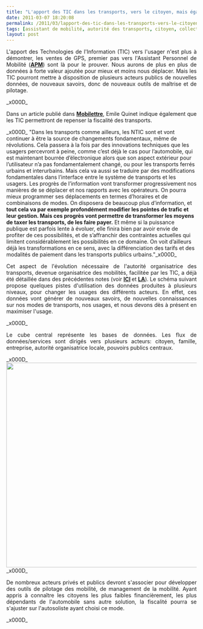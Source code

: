 ```yaml
---
title: "L'apport des TIC dans les transports, vers le citoyen, mais également vers l'autorité"
date: 2011-03-07 18:20:08
permalink: /2011/03/lapport-des-tic-dans-les-transports-vers-le-citoyen-mais-egalement-vers-lautorite.html
tags: [assistant de mobilité, autorité des transports, citoyen, collectivité, connectivité, données réelles, Efficacité énergétique, Infrastructure, internet, management de la mobilité, partage de données, partage de la voirie, Pay as You Move]
layout: post
---
```


<p style="text-align: justify;">L'apport des Technologies de l'Information (TIC) vers l'usager n'est plus à démontrer, les ventes de GPS, premier pas vers l'Assistant Personnel de Mobilité (<a href="https://gabrielplassat.github.io/transportsdufutur/2011/03/gps-assistant-personnel-de-mobilite-et-neurophysiologie.html" target="_self" rel="noopener noreferrer"><strong>APM</strong></a>) sont là pour le prouver. Nous aurons de plus en plus de données à forte valeur ajoutée pour mieux et moins nous déplacer. Mais les TIC pourront mettre à disposition de plusieurs acteurs publics de nouvelles données, de nouveaux savoirs, donc de nouveaux outils de maîtrise et de pilotage.</p>_x000D_
<p style="text-align: justify;">Dans un article publié dans <a href="http://www.mobilettre.com/comment-moderniser-la-fiscalite-des-transports/" target="_blank" rel="noopener noreferrer"><strong>Mobilettre</strong></a>, Emile Quinet indique également que les TIC permettront de repenser la fiscalité des transports.</p>_x000D_
<!--more--> "Dans les transports comme ailleurs, les NTIC sont et vont continuer à être la source de changements fondamentaux, même de révolutions. Cela passera à la fois par des innovations techniques que les usagers percevront à peine, comme c’est déjà le cas pour l’automobile, qui est maintenant bourrée d’électronique alors que son aspect extérieur pour l’utilisateur n’a pas fondamentalement changé, ou pour les transports ferrés urbains et interurbains. Mais cela va aussi se traduire par des modifications fondamentales dans l’interface entre le système de transports et les usagers. Les progrès de l’information vont transformer progressivement nos manières de se déplacer et nos rapports avec les opérateurs. On pourra mieux programmer ses déplacements en termes d’horaires et de combinaisons de modes. On disposera de beaucoup plus d’information, et <strong>tout cela va par exemple profondément modifier les pointes de trafic et leur gestion. Mais ces progrès vont permettre de transformer les moyens de taxer les transports, de les faire payer.</strong> Et même si la puissance publique est parfois lente à évoluer, elle finira bien par avoir envie de profiter de ces possibilités, et de s’affranchir des contraintes actuelles qui limitent considérablement les possibilités en ce domaine. On voit d’ailleurs déjà les transformations en ce sens, avec la différenciation des tarifs et des modalités de paiement dans les transports publics urbains."_x000D_
<p style="text-align: justify;">Cet aspect de l'évolution nécessaire de l'autorité organisatrice des transports, devenue organisatrice des mobilités, facilitée par les TIC, a déjà été détaillée dans des précédentes notes (voir <strong><a href="https://gabrielplassat.github.io/transportsdufutur/2010/09/metanote-tdf-7-la-donnee-enjeu-strategique-des-mobilites-multimodales-quelles-perspectives.html" target="_blank" rel="noopener noreferrer">ICI</a> </strong>et <a href="https://gabrielplassat.github.io/transportsdufutur/2009/11/autorite-des-transports-vers-une-revolution.html" target="_blank" rel="noopener noreferrer"><strong>LA</strong></a>). Le schéma suivant propose quelques pistes d'utilisation des données produites à plusieurs niveaux, pour changer les usages des différents acteurs. En effet, ces données vont générer de nouveaux savoirs, de nouvelles connaissances sur nos modes de transports, nos usages, et nous devons dès à présent en maximiser l'usage.</p>_x000D_
<p style="text-align: justify;">Le cube central représente les bases de données. Les flux de données/services sont dirigés vers plusieurs acteurs: citoyen, famille, entreprise, autorité organisatrice locale, pouvoirs publics centraux.</p>_x000D_
<a href="https://gabrielplassat.github.io/transportsdufutur/wp-content/uploads/sites/6/2011/03/cube.jpg"><img class="aligncenter wp-image-5411 size-full" src="https://gabrielplassat.github.io/transportsdufutur/wp-content/uploads/sites/6/2011/03/cube.jpg" alt="" width="720" height="540" /></a>_x000D_
<p style="text-align: justify;">De nombreux acteurs privés et publics devront s'associer pour développer des outils de pilotage des mobilité, de management de la mobilité. Ayant appris à connaître les citoyens les plus faibles financièrement, les plus dépendants de l'automobile sans autre solution, la fiscalité pourra se s'ajuster sur l'autosoliste ayant choisi ce mode.</p>_x000D_
